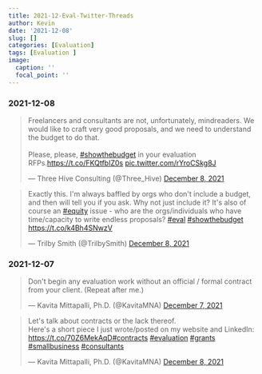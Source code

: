```yaml
---
title: 2021-12-Eval-Twitter-Threads
author: Kevin
date: '2021-12-08'
slug: []
categories: [Evaluation]
tags: [Evaluation ]
image:
  caption: ''
  focal_point: ''
---
```


### 2021-12-08


<blockquote class="twitter-tweet"><p lang="en" dir="ltr">Freelancers and consultants are not, unfortunately, mindreaders. We would like to craft very good proposals, and we need to understand the budget to do that.<br><br>Please, please, <a href="https://twitter.com/hashtag/showthebudget?src=hash&amp;ref_src=twsrc%5Etfw">#showthebudget</a> in your evaluation RFPs.<a href="https://t.co/FKQtfbIZ0s">https://t.co/FKQtfbIZ0s</a> <a href="https://t.co/rYroCSkg8J">pic.twitter.com/rYroCSkg8J</a></p>&mdash; Three Hive Consulting (@Three_Hive) <a href="https://twitter.com/Three_Hive/status/1468677442315304960?ref_src=twsrc%5Etfw">December 8, 2021</a></blockquote> <script async src="https://platform.twitter.com/widgets.js" charset="utf-8"></script> 


<blockquote class="twitter-tweet"><p lang="en" dir="ltr">Exactly this. I&#39;m always baffled by orgs who don&#39;t include a budget, and then will tell you if you ask. Why not just include it? It&#39;s also of course an <a href="https://twitter.com/hashtag/equity?src=hash&amp;ref_src=twsrc%5Etfw">#equity</a> issue - who are the orgs/individuals who have time/capacity to write endless proposals? <a href="https://twitter.com/hashtag/eval?src=hash&amp;ref_src=twsrc%5Etfw">#eval</a> <a href="https://twitter.com/hashtag/showthebudget?src=hash&amp;ref_src=twsrc%5Etfw">#showthebudget</a> <a href="https://t.co/k4Bh4SNwzV">https://t.co/k4Bh4SNwzV</a></p>&mdash; Trilby Smith (@TrilbySmith) <a href="https://twitter.com/TrilbySmith/status/1468701632443871232?ref_src=twsrc%5Etfw">December 8, 2021</a></blockquote> <script async src="https://platform.twitter.com/widgets.js" charset="utf-8"></script> 


### 2021-12-07


<blockquote class="twitter-tweet"><p lang="en" dir="ltr">Don&#39;t begin any evaluation work without an official / formal contract from your client. (Repeat after me.)</p>&mdash; Kavita Mittapalli, Ph.D. (@KavitaMNA) <a href="https://twitter.com/KavitaMNA/status/1468312646365630464?ref_src=twsrc%5Etfw">December 7, 2021</a></blockquote> <script async src="https://platform.twitter.com/widgets.js" charset="utf-8"></script> 

<blockquote class="twitter-tweet"><p lang="en" dir="ltr">Let&#39;s talk about contracts or the lack thereof. <br>Here&#39;s a short piece I just wrote/posted on my website and LinkedIn: <a href="https://t.co/70Z6MekAqD">https://t.co/70Z6MekAqD</a><a href="https://twitter.com/hashtag/contracts?src=hash&amp;ref_src=twsrc%5Etfw">#contracts</a> <a href="https://twitter.com/hashtag/evaluation?src=hash&amp;ref_src=twsrc%5Etfw">#evaluation</a> <a href="https://twitter.com/hashtag/grants?src=hash&amp;ref_src=twsrc%5Etfw">#grants</a> <a href="https://twitter.com/hashtag/smallbusiness?src=hash&amp;ref_src=twsrc%5Etfw">#smallbusiness</a> <a href="https://twitter.com/hashtag/consultants?src=hash&amp;ref_src=twsrc%5Etfw">#consultants</a></p>&mdash; Kavita Mittapalli, Ph.D. (@KavitaMNA) <a href="https://twitter.com/KavitaMNA/status/1468548313796464647?ref_src=twsrc%5Etfw">December 8, 2021</a></blockquote> <script async src="https://platform.twitter.com/widgets.js" charset="utf-8"></script> 


